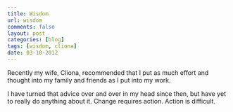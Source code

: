 ```yaml
---
title: Wisdom
url: wisdom
comments: false
layout: post
categories: [blog]
tags: [wisdom, cliona]
date: 03-10-2012
---
```

Recently my wife, Cliona, recommended that I put as much effort and thought into my family and friends as I put into my work. 

I have turned that advice over and over in my head since then, but have yet to really do anything about it. Change requires action. Action is difficult. 